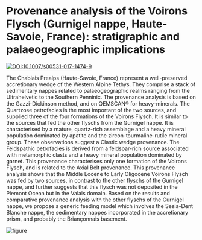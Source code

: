 # Provenance analysis of the Voirons Flysch (Gurnigel nappe, Haute-Savoie, France): stratigraphic and palaeogeographic implications

[![DOI:10.1007/s00531-017-1474-9](https://zenodo.org/badge/DOI/10.1007/s00531-017-1474-9.svg)](https://doi.org/10.1007/s00531-017-1474-9)

The Chablais Prealps (Haute-Savoie, France) represent a well-preserved accretionary wedge of the Western Alpine Tethys. They comprise a stack of sedimentary nappes related to palaeogeographic realms ranging from the Ultrahelvetic to the Southern Penninic. The provenance analysis is based on the Gazzi-Dickinson method, and on QEMSCAN® for heavy-minerals. The Quartzose petrofacies is the most important of the two sources, and supplied three of the four formations of the Voirons Flysch. It is similar to the sources that fed the other flyschs from the Gurnigel nappe. It is characterised by a mature, quartz-rich assemblage and a heavy mineral population dominated by apatite and the zircon-tourmaline-rutile mineral group. These observations suggest a Clastic wedge provenance. The Feldspathic petrofacies is derived from a feldspar-rich source associated with metamorphic clasts and a heavy mineral population dominated by garnet. This provenance characterises only one formation of the Voirons Flysch, and is related to the Axial Belt provenance.
This provenance analysis shows that the Middle Eocene to Early Oligocene Voirons Flysch was fed by two sources, in contrast to the other flyschs of the Gurnigel nappe, and further suggests that this flysch was not deposited in the Piemont Ocean but in the Valais domain. Based on the results and comparative provenance analysis with the other flyschs of the Gurnigel nappe, we propose a generic feeding model which involves the Sesia-Dent Blanche nappe, the sedimentary nappes incorporated in the accretionary prism, and probably the Briançonnais basement.

![figure](https://raw.github.com/jragusa/Publications/master/Ragusa2017a/graphs/Fig9.png)